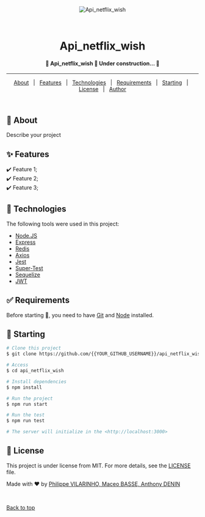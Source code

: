 <div align="center" id="top"> 
  <img src="./.github/app.gif" alt="Api_netflix_wish" />

  &#xa0;
</div>

<h1 align="center">Api_netflix_wish</h1>

<p align="center">
  <!-- <img alt="Github top language" src="https://img.shields.io/github/languages/top/{{YOUR_GITHUB_USERNAME}}/api_netflix_wish?color=56BEB8"> -->

  <!-- <img alt="Github language count" src="https://img.shields.io/github/languages/count/{{YOUR_GITHUB_USERNAME}}/api_netflix_wish?color=56BEB8"> -->
</p>

 <h4 align="center">
	🚧  Api_netflix_wish 🚀 Under construction...  🚧
</h4><hr>

<p align="center">
  <a href="#dart-about">About</a> &#xa0; | &#xa0; 
  <a href="#sparkles-features">Features</a> &#xa0; | &#xa0;
  <a href="#rocket-technologies">Technologies</a> &#xa0; | &#xa0;
  <a href="#white_check_mark-requirements">Requirements</a> &#xa0; | &#xa0;
  <a href="#checkered_flag-starting">Starting</a> &#xa0; | &#xa0;
  <a href="#memo-license">License</a> &#xa0; | &#xa0;
  <a href="https://github.com/{{YOUR_GITHUB_USERNAME}}" target="_blank">Author</a>
</p>

<br>

## :dart: About ##

Describe your project

## :sparkles: Features ##

:heavy_check_mark: Feature 1;\
:heavy_check_mark: Feature 2;\
:heavy_check_mark: Feature 3;

## :rocket: Technologies ##

The following tools were used in this project:

- [Node.JS](https://expo.io/)
- [Express](https://nodejs.org/en/)
- [Redis](https://pt-br.reactjs.org/)
- [Axios](https://reactnative.dev/)
- [Jest](https://www.typescriptlang.org/)
- [Super-Test](https://www.typescriptlang.org/)
- [Sequelize](https://www.typescriptlang.org/)
- [JWT](https://www.typescriptlang.org/)

## :white_check_mark: Requirements ##

Before starting :checkered_flag:, you need to have [Git](https://git-scm.com) and [Node](https://nodejs.org/en/) installed.

## :checkered_flag: Starting ##

```bash
# Clone this project
$ git clone https://github.com/{{YOUR_GITHUB_USERNAME}}/api_netflix_wish

# Access
$ cd api_netflix_wish

# Install dependencies
$ npm install

# Run the project
$ npm run start

# Run the test
$ npm run test

# The server will initialize in the <http://localhost:3000>
```

## :memo: License ##

This project is under license from MIT. For more details, see the [LICENSE](LICENSE.md) file.


Made with :heart: by <a href="https://github.com/{{YOUR_GITHUB_USERNAME}}" target="_blank">Philippe VILARINHO, Maceo BASSE, Anthony DENIN</a>

&#xa0;

<a href="#top">Back to top</a>
